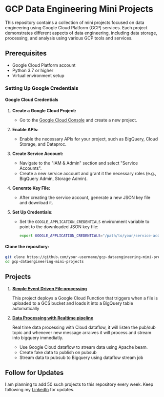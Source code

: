 # GCP Data Engineering Mini Projects

This repository contains a collection of mini projects focused on data engineering using Google Cloud Platform (GCP) services. Each project demonstrates different aspects of data engineering, including data storage, processing, and analysis using various GCP tools and services.

## Prerequisites

- Google Cloud Platform account
- Python 3.7 or higher
- Virtual environment setup

### Setting Up Google Credentials

#### Google Cloud Credentials

1. **Create a Google Cloud Project:**
   - Go to the [Google Cloud Console](https://console.cloud.google.com/) and create a new project.

2. **Enable APIs:**
   - Enable the necessary APIs for your project, such as BigQuery, Cloud Storage, and Dataproc.

3. **Create Service Account:**
   - Navigate to the "IAM & Admin" section and select "Service Accounts".
   - Create a new service account and grant it the necessary roles (e.g., BigQuery Admin, Storage Admin).

4. **Generate Key File:**
   - After creating the service account, generate a new JSON key file and download it.

5. **Set Up Credentials:**
   - Set the `GOOGLE_APPLICATION_CREDENTIALS` environment variable to point to the downloaded JSON key file:
     ```bash
     export GOOGLE_APPLICATION_CREDENTIALS="/path/to/your/service-account-file.json"
     ```


#### Clone the repository:
   ```bash
   git clone https://github.com/your-username/gcp-dataengineering-mini-projects.git
   cd gcp-dataengineering-mini-projects
   ```

## Projects

1. **[Simple Event Driven File processing](https://github.com/manojvsj/gcp-data-engineering-projects/tree/main/1.event-driven-file-processing)**

   This project deploys a Google Cloud Function that triggers when a file is uploaded to a GCS bucket and loads it into a BigQuery table automatically

2. **[Data Processing with Realtime pipeline](https://github.com/manojvsj/gcp-data-engineering-projects/tree/main/1.event-driven-file-processing)**

   Real time data processing with Cloud dataflow, it will listen the pub/sub topic and whenever new message arraives it will process and stream into bigquery immediatly.

   - Use Google Cloud dataflow to stream data using Apache beam.
   - Create fake data to publish on pubsub
   - Stream data to pubsub to Bigquery using dataflow stream job



## Follow for Updates

I am planning to add 50 such projects to this repository every week. Keep following my [LinkedIn](https://www.linkedin.com/in/manojvsj/) for updates.
